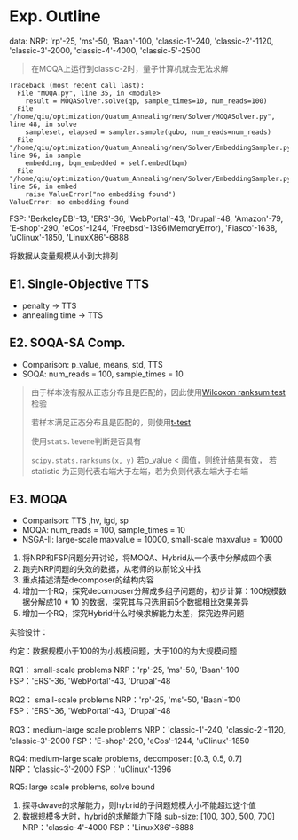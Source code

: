 # Exp. Outline

data: 
NRP: 'rp'-25, 'ms'-50, 'Baan'-100, 'classic-1'-240, 'classic-2'-1120, 'classic-3'-2000, 'classic-4'-4000, 'classic-5'-2500
> 在MOQA上运行到classic-2时，量子计算机就会无法求解
```
Traceback (most recent call last):
  File "MOQA.py", line 35, in <module>
    result = MOQASolver.solve(qp, sample_times=10, num_reads=100)
  File "/home/qiu/optimization/Quatum_Annealing/nen/Solver/MOQASolver.py", line 48, in solve
    sampleset, elapsed = sampler.sample(qubo, num_reads=num_reads)
  File "/home/qiu/optimization/Quatum_Annealing/nen/Solver/EmbeddingSampler.py", line 96, in sample
    embedding, bqm_embedded = self.embed(bqm)
  File "/home/qiu/optimization/Quatum_Annealing/nen/Solver/EmbeddingSampler.py", line 56, in embed
    raise ValueError("no embedding found")
ValueError: no embedding found
```

FSP: 'BerkeleyDB'-13, 'ERS'-36, 'WebPortal'-43, 'Drupal'-48, 'Amazon'-79, 'E-shop'-290, 'eCos'-1244, 'Freebsd'-1396(MemoryError), 
     'Fiasco'-1638, 'uClinux'-1850, 'LinuxX86'-6888

将数据从变量规模从小到大排列
     

## E1. Single-Objective TTS

* penalty -> TTS
* annealing time -> TTS

## E2. SOQA-SA Comp.

* Comparison: p_value, means, std, TTS
* SOQA: num_reads = 100, sample_times = 10
> 由于样本没有服从正态分布且是匹配的，因此使用[Wilcoxon ranksum test](https://docs.scipy.org/doc/scipy/reference/generated/scipy.stats.ranksums.html#scipy.stats.ranksums)检验
> 
> 若样本满足正态分布且是匹配的，则使用[t-test](https://docs.scipy.org/doc/scipy/reference/generated/scipy.stats.ttest_rel.html#scipy.stats.ttest_rel)
> 
> 使用``stats.levene``判断是否具有
> 
> ``scipy.stats.ranksums(x, y)``
> 若p_value < 阈值，则统计结果有效，
> 若statistic 为正则代表右端大于左端，若为负则代表左端大于右端

## E3. MOQA

* Comparison: TTS ,hv, igd, sp
* MOQA: num_reads = 100, sample_times = 10
* NSGA-II: large-scale maxvalue = 10000, small-scale maxvalue = 10000

1. 将NRP和FSP问题分开讨论，将MOQA、Hybrid从一个表中分解成四个表
2. 跑完NRP问题的失效的数据，从老师的以前论文中找
3. 重点描述清楚decomposer的结构内容
4. 增加一个RQ，探究decomposer分解成多组子问题的，初步计算：100规模数据分解成10 * 10 的数据，探究其与只选用前5个数据相比效果差异
5. 增加一个RQ，探究Hybrid什么时候求解能力太差，探究边界问题


实验设计：

约定：数据规模小于100的为小规模问题，大于100的为大规模问题

RQ1： small-scale problems
NRP：'rp'-25, 'ms'-50, 'Baan'-100
FSP：'ERS'-36, 'WebPortal'-43, 'Drupal'-48

RQ2： small-scale problems
NRP：'rp'-25, 'ms'-50, 'Baan'-100
FSP：'ERS'-36, 'WebPortal'-43, 'Drupal'-48

RQ3：medium-large scale problems
NRP：'classic-1'-240, 'classic-2'-1120, 'classic-3'-2000
FSP：'E-shop'-290, 'eCos'-1244, 'uClinux'-1850

RQ4: medium-large scale problems, decomposer: [0.3, 0.5, 0.7]
NRP：'classic-3'-2000
FSP：'uClinux'-1396

RQ5: large scale problems, solve bound
1. 探寻dwave的求解能力，则hybrid的子问题规模大小不能超过这个值
2. 数据规模多大时，hybrid的求解能力下降
sub-size: [100, 300, 500, 700]
NRP：'classic-4'-4000
FSP：'LinuxX86'-6888

